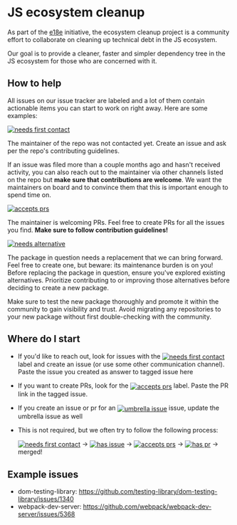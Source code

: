 # JS ecosystem cleanup

As part of the [e18e](https://e18e.dev) initiative, the ecosystem cleanup
project is a community effort to collaborate on cleaning up technical
debt in the JS ecosystem.

Our goal is to provide a cleaner, faster and simpler dependency tree in the JS
ecosystem for those who are concerned with it.

## How to help

All issues on our issue tracker are labeled and a lot of them contain actionable items you can start to work on right away.
Here are some examples:

<a href="https://github.com/es-tooling/ecosystem-cleanup/issues?q=is%3Aissue+is%3Aopen+label%3A%22needs+first+contact%22"><img src="https://img.shields.io/badge/needs%20first%20contact-b60205?style=flat" alt="needs first contact" style="vertical-align: middle"/></a>

The maintainer of the repo was not contacted yet. Create an issue and ask per the repo's contributing guidelines.

If an issue was filed more than a couple months ago and hasn't received activity, you can also reach out to the maintainer via other channels listed on the repo but **make sure that contributions are welcome**. We want the maintainers on board and to convince them that this is important enough to spend time on.

<a href="https://github.com/es-tooling/ecosystem-cleanup/issues?q=is%3Aissue+is%3Aopen+label%3A%22accepts+prs%22"><img src="https://img.shields.io/badge/accepts%20prs-DBE1EF?style=flat" alt="accepts prs" style="vertical-align: middle"/></a>

The maintainer is welcoming PRs. Feel free to create PRs for all the issues you find. **Make sure to follow contribution guidelines!**

<a href="https://github.com/es-tooling/ecosystem-cleanup/issues?q=is%3Aissue+is%3Aopen+label%3A%22needs+alternative%22"><img src="https://img.shields.io/badge/needs%20alternative-F32096?style=flat" alt="needs alternative" style="vertical-align: middle"/></a>

The package in question needs a replacement that we can bring forward. Feel free to create one, but beware: its maintenance burden is on you! Before replacing the package in question, ensure you've explored existing alternatives. Prioritize contributing to or improving those alternatives before deciding to create a new package.

Make sure to test the new package thoroughly and promote it within the community to gain visibility and trust. Avoid migrating any repositories to your new package without first double-checking with the community.

## Where do I start

- If you'd like to reach out, look for issues with the <a href="https://github.com/es-tooling/ecosystem-cleanup/issues?q=is%3Aissue+is%3Aopen+label%3A%22needs+first+contact%22"><img src="https://img.shields.io/badge/needs%20first%20contact-b60205?style=flat" alt="needs first contact" style="vertical-align: middle"/></a> label and create an issue (or use some other communication channel). Paste the issue you created as answer to tagged issue here
- If you want to create PRs, look for the <a href="https://github.com/es-tooling/ecosystem-cleanup/issues?q=is%3Aissue+is%3Aopen+label%3A%22accepts+prs%22"><img src="https://img.shields.io/badge/accepts%20prs-DBE1EF?style=flat" alt="accepts prs" style="vertical-align: middle"/></a> label. Paste the PR link in the tagged issue.
- If you create an issue or pr for an <a href="https://github.com/es-tooling/ecosystem-cleanup/issues?q=is%3Aissue+is%3Aopen+label%3A%22umbrella+issue%22"><img src="https://img.shields.io/badge/umbrella%20issue-30EF5D?style=flat" alt="umbrella issue" style="vertical-align: middle"/></a> issue, update the umbrella issue as well
- This is not required, but we often try to follow the following process:

  <a href="https://github.com/es-tooling/ecosystem-cleanup/issues?q=is%3Aissue+is%3Aopen+label%3A%22needs+first+contact%22"><img src="https://img.shields.io/badge/needs%20first%20contact-b60205?style=flat" alt="needs first contact" style="vertical-align: middle"/></a> -> <a href="https://github.com/es-tooling/ecosystem-cleanup/issues?q=is%3Aissue+is%3Aopen+label%3A%22has+issue%22"><img src="https://img.shields.io/badge/has%20issue-697830?style=flat" alt="has issue" style="vertical-align: middle"/></a> -> <a href="https://github.com/es-tooling/ecosystem-cleanup/issues?q=is%3Aissue+is%3Aopen+label%3A%22accepts+prs%22"><img src="https://img.shields.io/badge/accepts%20prs-DBE1EF?style=flat" alt="accepts prs" style="vertical-align: middle"/></a> -> <a href="https://github.com/es-tooling/ecosystem-cleanup/issues?q=is%3Aissue+is%3Aopen+label%3A%22has+pr%22"><img src="https://img.shields.io/badge/has%20pr-6E4234?style=flat" alt="has pr" style="vertical-align: middle"/></a> -> merged!

## Example issues

- dom-testing-library: https://github.com/testing-library/dom-testing-library/issues/1340
- webpack-dev-server: https://github.com/webpack/webpack-dev-server/issues/5368
